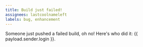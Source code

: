 ```yaml
---
title: Build just failed!
assignees: lastcoolnameleft
labels: bug, enhancement
---
```

Someone just pushed a failed build, oh no! Here's who did it: {{ payload.sender.login }}.
